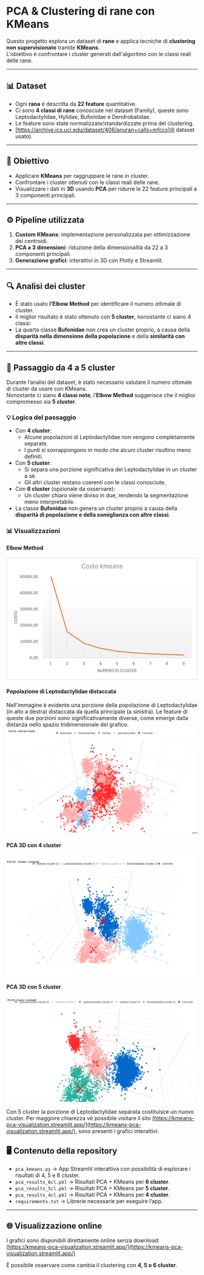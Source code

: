 # PCA & Clustering di rane con KMeans

Questo progetto esplora un dataset di **rane** e applica tecniche di **clustering non supervisionato** tramite **KMeans**.  
L'obiettivo è confrontare i cluster generati dall'algoritmo con le classi reali delle rane.

---

## 📊 Dataset

- Ogni **rana** è descritta da **22 feature** quantitative.  
- Ci sono **4 classi di rane** conosciute nel dataset (Family), queste sono Leptodactylidae, Hylidae, Bufonidae e Dendrobatidae.
- Le feature sono state normalizzate/standardizzate prima del clustering.
- [https://archive.ics.uci.edu/dataset/406/anuran+calls+mfccs](Il dataset usato).

---

## 🎯 Obiettivo

- Applicare **KMeans** per raggruppare le rane in cluster.  
- Confrontare i cluster ottenuti con le classi reali delle rane.  
- Visualizzare i dati in **3D** usando **PCA** per ridurre le 22 feature principali a 3 componenti principali.

---

## ⚙️ Pipeline utilizzata

1. **Custom KMeans**: implementazione personalizzata per ottimizzazione dei centroidi.  
2. **PCA a 3 dimensioni**: riduzione della dimensionalità da 22 a 3 componenti principali.  
3. **Generazione grafici**: interattivi in 3D con Plotly e Streamlit.

---

## 🔍 Analisi dei cluster

- È stato usato **l’Elbow Method** per identificare il numero ottimale di cluster.  
- Il miglior risultato è stato ottenuto con **5 cluster**, nonostante ci siano 4 classi:  
- La quarta classe **Bufonidae** non crea un cluster proprio, a causa della **disparità nella dimensione della popolazione** e della **similarità con altre classi**.

---

## 🔄 Passaggio da 4 a 5 cluster

Durante l’analisi del dataset, è stato necessario valutare il numero ottimale di cluster da usare con KMeans.  
Nonostante ci siano **4 classi note**, l’**Elbow Method** suggerisce che il miglior compromesso sia **5 cluster**.  

### 💡 Logica del passaggio

- Con **4 cluster**:
  - Alcune popolazioni di Leptodactylidae non vengono completamente separate.  
  - I punti si sovrappongono in modo che alcuni cluster risultino meno definiti.
- Con **5 cluster**:
  - Si separa una porzione significativa dei Leptodactylidae in un cluster a sé.  
  - Gli altri cluster restano coerenti con le classi conosciute.  
- Con **6 cluster** (opzionale da osservare):
  - Un cluster chiaro viene diviso in due, rendendo la segmentazione meno interpretabile.  
- La classe **Bufonidae** non genera un cluster proprio a causa della **disparità di popolazione e della somiglianza con altre classi**.

### 📊 Visualizzazioni

#### Elbow Method
![Elbow Method](images/elbow_method.png)

#### Popolazione di Leptodactylidae distaccata
Nell'immagine è evidente una porzione della popolazione di Leptodactylidae (in alto a destra) distaccata da quella principale (a sinistra). Le feature di queste due porzioni sono significativamente diverse, come emerge dalla distanza nello spazio tridimensionale del grafico.
![PCA 3D - 4 cluster](images/pca_distribution.png)

#### PCA 3D con 4 cluster
![PCA 3D - 4 cluster](images/pca_4_cluster.png)

#### PCA 3D con 5 cluster
![PCA 3D - 5 cluster](images/pca_5_cluster.png)

Con 5 cluster la porzione di Leptodactylidae separata costituisce un nuovo cluster.
Per maggiore chiarezza vè possibile visitare il sito [https://kmeans-pca-visualization.streamlit.app/](https://kmeans-pca-visualization.streamlit.app/), sono presenti i grafici interattivi.

## 🖥️ Contenuto della repository

- `pca_kmeans.py` → App Streamlit interattiva con possibilità di esplorare i risultati di 4, 5 e 6 cluster.
- `pca_results_6cl.pkl` → Risultati PCA + KMeans per **6 cluster**.   
- `pca_results_5cl.pkl` → Risultati PCA + KMeans per **5 cluster**.  
- `pca_results_4cl.pkl` → Risultati PCA + KMeans per **4 cluster**.  
- `requirements.txt` → Librerie necessarie per eseguire l’app.

---

## 🌐 Visualizzazione online

I grafici sono disponibili direttamente online senza download:  
[https://kmeans-pca-visualization.streamlit.app/](https://kmeans-pca-visualization.streamlit.app/)  

È possibile osservare come cambia il clustering con **4, 5 o 6 cluster**.

